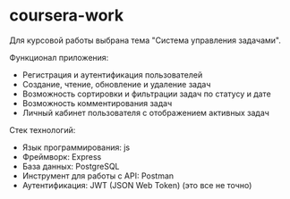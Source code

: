 # coursera-work

Для курсовой работы выбрана тема "Система управления задачами". 

Функционал приложения:
- Регистрация и аутентификация пользователей
- Создание, чтение, обновление и удаление задач
- Возможность сортировки и фильтрации задач по статусу и дате
- Возможность комментирования задач
- Личный кабинет пользователя с отображением активных задач

Стек технологий:
- Язык программирования: js
- Фреймворк: Express
- База данных: PostgreSQL
- Инструмент для работы с API: Postman
- Аутентификация: JWT (JSON Web Token)
  (это все не точно)
